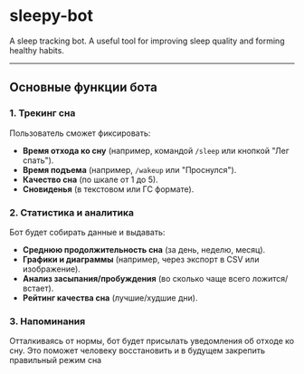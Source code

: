 # sleepy-bot
A sleep tracking bot. A useful tool for improving sleep quality and forming healthy habits.

---

## **Основные функции бота**

### **1. Трекинг сна**
Пользователь сможет фиксировать:
- **Время отхода ко сну** (например, командой `/sleep` или кнопкой "Лег спать").
- **Время подъема** (например, `/wakeup` или "Проснулся").
- **Качество сна** (по шкале от 1 до 5).
- **Сновиденья** (в текстовом или ГС формате).

### **2. Статистика и аналитика**
Бот будет собирать данные и выдавать:
- **Среднюю продолжительность сна** (за день, неделю, месяц).
- **Графики и диаграммы** (например, через экспорт в CSV или изображение).
- **Анализ засыпания/пробуждения** (во сколько чаще всего ложится/встает).
- **Рейтинг качества сна** (лучшие/худшие дни).

### **3. Напоминания**
Отталкиваясь от нормы, бот будет присылать уведомления об отходе ко сну. 
Это поможет человеку восстановить и в будущем закрепить правильный режим сна 
